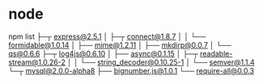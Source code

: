 node
====

npm list
├─┬ express@2.5.1
│ ├─┬ connect@1.8.7
│ │ └── formidable@1.0.14
│ ├── mime@1.2.11
│ ├── mkdirp@0.0.7
│ └── qs@0.6.6
├─┬ log4js@0.6.10
│ ├── async@0.1.15
│ ├─┬ readable-stream@1.0.26-2
│ │ └── string_decoder@0.10.25-1
│ └── semver@1.1.4
└─┬ mysql@2.0.0-alpha8
  ├── bignumber.js@1.0.1
  └── require-all@0.0.3
  
